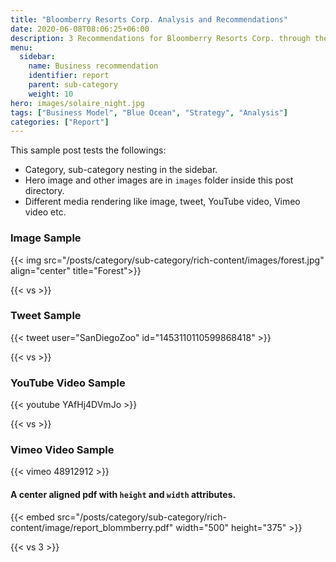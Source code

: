 ```yaml
---
title: "Bloomberry Resorts Corp. Analysis and Recommendations"
date: 2020-06-08T08:06:25+06:00
description: 3 Recommendations for Bloomberry Resorts Corp. through the lens of Business Model Canva, Blue Ocean 
menu:
  sidebar:
    name: Business recommendation
    identifier: report
    parent: sub-category
    weight: 10
hero: images/solaire_night.jpg
tags: ["Business Model", "Blue Ocean", "Strategy", "Analysis"]
categories: ["Report"]
---
```


This sample post tests the followings:

- Category, sub-category nesting in the sidebar.
- Hero image and other images are in `images` folder inside this post directory.
- Different media rendering like image, tweet, YouTube video, Vimeo video etc.

### Image Sample

{{< img src="/posts/category/sub-category/rich-content/images/forest.jpg" align="center" title="Forest">}}

{{< vs >}}

### Tweet Sample

{{< tweet user="SanDiegoZoo" id="1453110110599868418" >}}

{{< vs >}}

### YouTube Video Sample

{{< youtube YAfHj4DVmJo >}}

{{< vs >}}

### Vimeo Video Sample

{{< vimeo 48912912 >}}

#### A center aligned pdf with `height` and `width` attributes.

{{< embed src="/posts/category/sub-category/rich-content/image/report_blommberry.pdf" width="500" height="375" >}}

{{< vs 3 >}}
